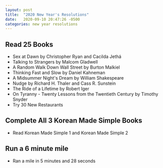 ```yaml
---
layout: post
title:  "2020 New Year's Resolutions"
date:   2020-09-10 20:47:26 -0500
categories: new year resolutions
---
```


## Read 25 Books
* Sex at Dawn by Christopher Ryan and Cacilda Jethá
* Talking to Strangers by Malcom Gladwell
* A Random Walk Down Wall Street by Burton Malkiel
* Thinking Fast and Slow by Daniel Kahneman
* A Midsummer Night's Dream by William Shakespeare
* Nudge by Richard H. Thaler and Cass R. Sunstein
* The Ride of a Lifetime by Robert Iger
* On Tyranny - Twenty Lessons from the Twentieth Century by Timothy Snyder
* Try 30 New Restaurants

## Complete All 3 Korean Made Simple Books
* Read Korean Made Simple 1 and Korean Made Simple 2

## Run a 6 minute mile
* Ran a mile in 5 minutes and 28 seconds

